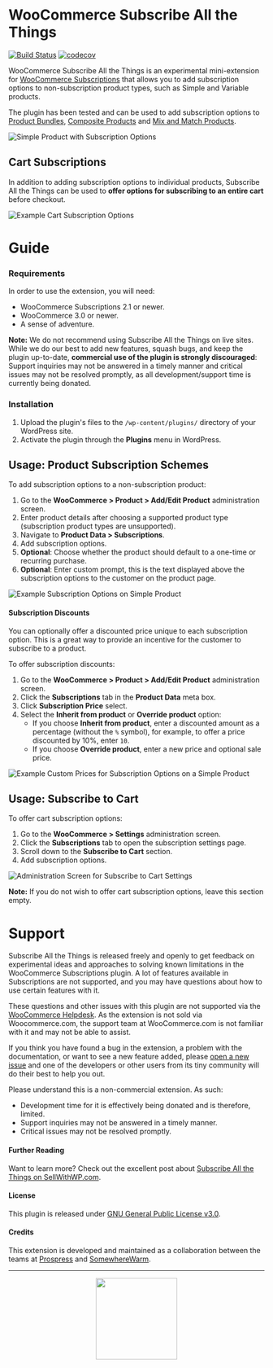 # WooCommerce Subscribe All the Things

[![Build Status](https://travis-ci.org/Prospress/woocommerce-subscribe-all-the-things.svg?branch=master)](https://travis-ci.org/Prospress/woocommerce-subscribe-all-the-things)
[![codecov](https://codecov.io/gh/Prospress/woocommerce-subscribe-all-the-things/branch/master/graph/badge.svg)](https://codecov.io/gh/Prospress/woocommerce-subscribe-all-the-things)

WooCommerce Subscribe All the Things is an experimental mini-extension for [WooCommerce Subscriptions](http://woocommerce.com/products/woocommerce-subscriptions/) that allows you to add subscription options to non-subscription product types, such as Simple and Variable products.

The plugin has been tested and can be used to add subscription options to [Product Bundles](http://woocommerce.com/products/product-bundles/), [Composite Products](http://woocommerce.com/products/composite-products/) and [Mix and Match Products](http://woocommerce.com/products/woocommerce-mix-and-match-products/).

![Simple Product with Subscription Options](https://cloud.githubusercontent.com/assets/235523/11986954/8a6cd3d2-a98b-11e5-9bf8-77f2c31480b8.png)

## Cart Subscriptions

In addition to adding subscription options to individual products, Subscribe All the Things can be used to **offer options for subscribing to an entire cart** before checkout.

![Example Cart Subscription Options](https://cldup.com/brEjbe3wDX.png)

# Guide

### Requirements

In order to use the extension, you will need:

* WooCommerce Subscriptions 2.1 or newer.
* WooCommerce 3.0 or newer.
* A sense of adventure.

**Note:** We do not recommend using Subscribe All the Things on live sites. While we do our best to add new features, squash bugs, and keep the plugin up-to-date, **commercial use of the plugin is strongly discouraged**: Support inquiries may not be answered in a timely manner and critical issues may not be resolved promptly, as all development/support time is currently being donated.

### Installation

1. Upload the plugin's files to the `/wp-content/plugins/` directory of your WordPress site.
1. Activate the plugin through the **Plugins** menu in WordPress.

## Usage: Product Subscription Schemes

To add subscription options to a non-subscription product:

1. Go to the **WooCommerce > Product > Add/Edit Product** administration screen.
1. Enter product details after choosing a supported product type (subscription product types are unsupported).
1. Navigate to **Product Data > Subscriptions**.
1. Add subscription options.
1. **Optional**: Choose whether the product should default to a one-time or recurring purchase.
1. **Optional**: Enter custom prompt, this is the text displayed above the subscription options to the customer on the product page.

![Example Subscription Options on Simple Product](https://cloud.githubusercontent.com/assets/235523/11986952/860ba32c-a98b-11e5-84c5-b1035d4d3be1.png)

#### Subscription Discounts

You can optionally offer a discounted price unique to each subscription option. This is a great way to provide an incentive for the customer to subscribe to a product.

To offer subscription discounts:

1. Go to the **WooCommerce > Product > Add/Edit Product** administration screen.
1. Click the **Subscriptions** tab in the **Product Data** meta box.
1. Click **Subscription Price** select.
1. Select the **Inherit from product** or **Override product** option:
	* If you choose **Inherit from product**, enter a discounted amount as a percentage (without the `%` symbol), for example, to offer a price discounted by 10%, enter `10`.
	* If you choose **Override product**, enter a new price and optional sale price.

![Example Custom Prices for Subscription Options on a Simple Product](https://cldup.com/a_dlYS0yFr.png)

## Usage: Subscribe to Cart

To offer cart subscription options:

1. Go to the **WooCommerce > Settings** administration screen.
1. Click the **Subscriptions** tab to open the subscription settings page.
1. Scroll down to the **Subscribe to Cart** section.
1. Add subscription options.

![Administration Screen for Subscribe to Cart Settings](https://cldup.com/QMFX5DUlnY.png)

**Note:** If you do not wish to offer cart subscription options, leave this section empty.

# Support

Subscribe All the Things is released freely and openly to get feedback on experimental ideas and approaches to solving known limitations in the WooCommerce Subscriptions plugin. A lot of features available in Subscriptions are not supported, and you may have questions about how to use certain features with it.

These questions and other issues with this plugin are not supported via the [WooCommerce Helpdesk](http://woocommerce.com/). As the extension is not sold via Woocommerce.com, the support team at WooCommerce.com is not familiar with it and may not be able to assist.

If you think you have found a bug in the extension, a problem with the documentation, or want to see a new feature added, please [open a new issue](https://github.com/Prospress/woocommerce-subscribe-all-the-things/issues/new) and one of the developers or other users from its tiny community will do their best to help you out.

Please understand this is a non-commercial extension. As such:

* Development time for it is effectively being donated and is therefore, limited.
* Support inquiries may not be answered in a timely manner.
* Critical issues may not be resolved promptly.

#### Further Reading

Want to learn more? Check out the excellent post about [Subscribe All the Things on SellWithWP.com](https://www.sellwithwp.com/woocommerce-subscribe-all-the-things/).

#### License

This plugin is released under [GNU General Public License v3.0](http://www.gnu.org/licenses/gpl-3.0.html).

#### Credits

This extension is developed and maintained as a collaboration between the teams at [Prospress](http://prospress.com/) and [SomewhereWarm](http://somewherewarm.gr/).

---

<p align="center">
<img src="https://cloud.githubusercontent.com/assets/235523/11986380/bb6a0958-a983-11e5-8e9b-b9781d37c64a.png" width="160">
</p>

